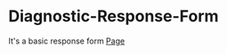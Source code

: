 # Diagnostic-Response-Form
It's a basic response form
<a href=https://mashle100.github.io/Diagnostic-Response-Form>Page</a>